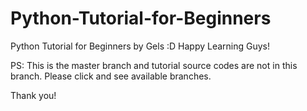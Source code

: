 # Python-Tutorial-for-Beginners
Python Tutorial for Beginners by Gels :D Happy Learning Guys!

PS: This is the master branch and tutorial source codes are not in this branch. Please click and see available branches. 

Thank you!

